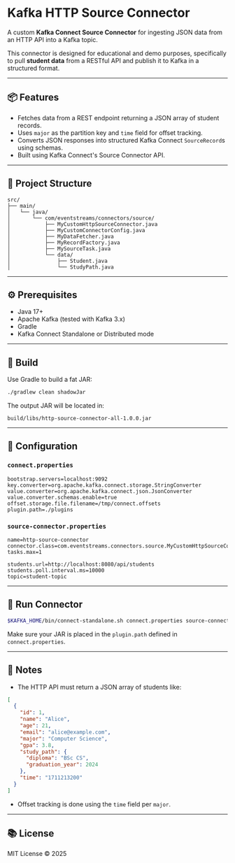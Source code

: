 # Kafka HTTP Source Connector

A custom **Kafka Connect Source Connector** for ingesting JSON data from an HTTP API into a Kafka topic.

This connector is designed for educational and demo purposes, specifically to pull **student data** from a RESTful API and publish it to Kafka in a structured format.

---

## 📦 Features

- Fetches data from a REST endpoint returning a JSON array of student records.
- Uses `major` as the partition key and `time` field for offset tracking.
- Converts JSON responses into structured Kafka Connect `SourceRecord`s using schemas.
- Built using Kafka Connect's Source Connector API.

---

## 📁 Project Structure

```
src/
├── main/
│   └── java/
│       └── com/eventstreams/connectors/source/
│           ├── MyCustomHttpSourceConnector.java
│           ├── MyCustomConnectorConfig.java
│           ├── MyDataFetcher.java
│           ├── MyRecordFactory.java
│           ├── MySourceTask.java
│           └── data/
│               ├── Student.java
│               └── StudyPath.java
```

---

## ⚙️ Prerequisites

- Java 17+
- Apache Kafka (tested with Kafka 3.x)
- Gradle
- Kafka Connect Standalone or Distributed mode

---

## 💪 Build

Use Gradle to build a fat JAR:

```bash
./gradlew clean shadowJar
```

The output JAR will be located in:

```
build/libs/http-source-connector-all-1.0.0.jar
```

---

## 🔧 Configuration

### `connect.properties`

```properties
bootstrap.servers=localhost:9092
key.converter=org.apache.kafka.connect.storage.StringConverter
value.converter=org.apache.kafka.connect.json.JsonConverter
value.converter.schemas.enable=true
offset.storage.file.filename=/tmp/connect.offsets
plugin.path=./plugins
```

### `source-connector.properties`

```properties
name=http-source-connector
connector.class=com.eventstreams.connectors.source.MyCustomHttpSourceConnector
tasks.max=1

students.url=http://localhost:8080/api/students
students.poll.interval.ms=10000
topic=student-topic
```

---

## 🚀 Run Connector

```bash
$KAFKA_HOME/bin/connect-standalone.sh connect.properties source-connector.properties
```

Make sure your JAR is placed in the `plugin.path` defined in `connect.properties`.

---

## 📌 Notes

- The HTTP API must return a JSON array of students like:

```json
[
  {
    "id": 1,
    "name": "Alice",
    "age": 21,
    "email": "alice@example.com",
    "major": "Computer Science",
    "gpa": 3.8,
    "study_path": {
      "diploma": "BSc CS",
      "graduation_year": 2024
    },
    "time": "1711213200"
  }
]
```

- Offset tracking is done using the `time` field per `major`.

---

## 📚 License

MIT License © 2025


